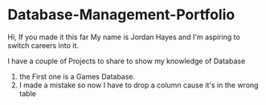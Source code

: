 # Database-Management-Portfolio

Hi, If you made it this far My name is Jordan Hayes and I'm aspiring to switch careers into it. 

I have a couple of Projects to share to show my knowledge of Database

1) the First one is a Games Database.
2)  I made a mistake so now I have to drop a column cause it's in the wrong table
 

 
